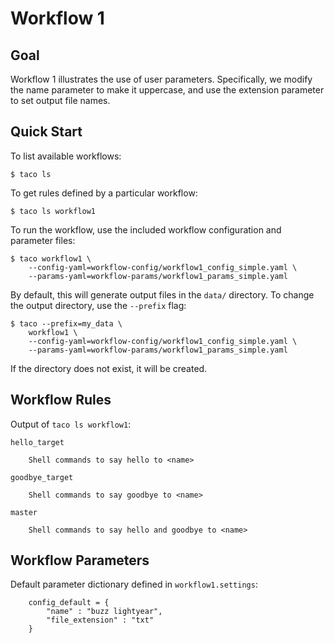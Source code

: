 # Workflow 1

## Goal

Workflow 1 illustrates the use of user parameters.
Specifically, we modify the name parameter to make it 
uppercase, and use the extension parameter to 
set output file names.

## Quick Start

To list available workflows:

```
$ taco ls
```

To get rules defined by a particular workflow:

```
$ taco ls workflow1
```

To run the workflow, use the included workflow configuration
and parameter files:

```
$ taco workflow1 \
    --config-yaml=workflow-config/workflow1_config_simple.yaml \
    --params-yaml=workflow-params/workflow1_params_simple.yaml 
```

By default, this will generate output files in the `data/` directory.
To change the output directory, use the `--prefix` flag:

```
$ taco --prefix=my_data \
    workflow1 \
    --config-yaml=workflow-config/workflow1_config_simple.yaml \
    --params-yaml=workflow-params/workflow1_params_simple.yaml 
```

If the directory does not exist, it will be created.

## Workflow Rules

Output of `taco ls workflow1`: 

```text
hello_target

    Shell commands to say hello to <name>

goodbye_target

    Shell commands to say goodbye to <name>

master

    Shell commands to say hello and goodbye to <name>
```

## Workflow Parameters

Default parameter dictionary defined in `workflow1.settings`:

```text
    config_default = {
        "name" : "buzz lightyear",
        "file_extension" : "txt"
    }
```

